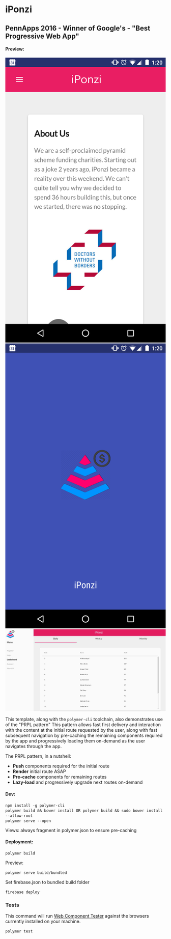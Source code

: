 # iPonzi
## PennApps 2016 - Winner of Google's - "Best Progressive Web App"

#### Preview:
![About](/images/README-images/about.png)![Launcher](/images/README-images/launcher.png)
![Desktop](/images/README-images/desktop.jpg)

This template, along with the `polymer-cli` toolchain, also demonstrates use
of the "PRPL pattern" This pattern allows fast first delivery and interaction with
the content at the initial route requested by the user, along with fast subsequent
navigation by pre-caching the remaining components required by the app and
progressively loading them on-demand as the user navigates through the app.

The PRPL pattern, in a nutshell:

* **Push** components required for the initial route
* **Render** initial route ASAP
* **Pre-cache** components for remaining routes
* **Lazy-load** and progressively upgrade next routes on-demand

#### Dev:
```
npm install -g polymer-cli
polymer build && bower install OR polymer build && sudo bower install --allow-root
polymer serve --open
```
Views: always fragment in polymer.json to ensure pre-caching

#### Deployment:
```
polymer build
```
Preview:
```
polymer serve build/bundled
```
Set firebase.json to bundled build folder
```
firebase deploy
```

### Tests

This command will run
[Web Component Tester](https://github.com/Polymer/web-component-tester) against the
browsers currently installed on your machine.

    polymer test

